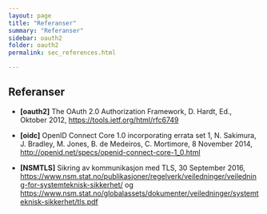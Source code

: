 ```yaml
---
layout: page
title: "Referanser"
summary: "Referanser"
sidebar: oauth2
folder: oauth2
permalink: sec_references.html

---
```


## Referanser

* __[oauth2]__ The OAuth 2.0 Authorization Framework, D. Hardt, Ed., Oktober 2012, https://tools.ietf.org/html/rfc6749

* __[oidc]__ OpenID Connect Core 1.0 incorporating errata set 1, N. Sakimura, J. Bradley, M. Jones, B. de Medeiros, C. Mortimore, 8 November 2014, http://openid.net/specs/openid-connect-core-1_0.html

* __[NSMTLS]__ Sikring av kommunikasjon med TLS, 30 September 2016, 
https://www.nsm.stat.no/publikasjoner/regelverk/veiledninger/veiledning-for-systemteknisk-sikkerhet/ og https://www.nsm.stat.no/globalassets/dokumenter/veiledninger/systemteknisk-sikkerhet/tls.pdf 